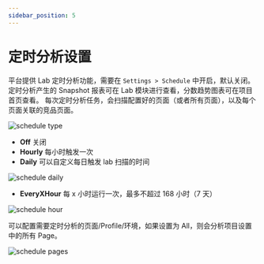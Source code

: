 ```yaml
---
sidebar_position: 5
---
```


# 定时分析设置

平台提供 Lab 定时分析功能，需要在 `Settings > Schedule` 中开启，默认关闭。定时分析产生的 Snapshot 报表可在 Lab 模块进行查看，分数趋势图表可在项目首页查看。
每次定时分析任务，会扫描配置好的页面（或者所有页面），以及每个页面关联的竞品页面。

![schedule type](/settings/schedule-type.png)

- **Off** 关闭
- **Hourly** 每小时触发一次
- **Daily** 可以自定义每日触发 lab 扫描的时间

![schedule daily](/settings/schedule-daily.png)

- **EveryXHour** 每 x 小时运行一次，最多不超过 168 小时（7 天）

![schedule hour](/settings/schedule-x-hour.png)

可以配置需要定时分析的页面/Profile/环境，如果设置为 All，则会分析项目设置中的所有 Page。

![schedule pages](/settings/schedule-pages.png)
